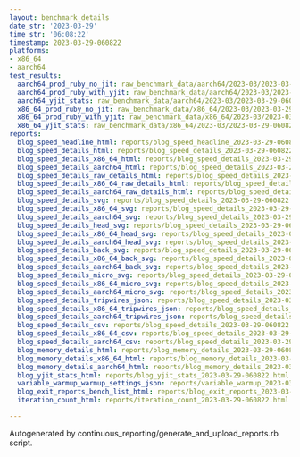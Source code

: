 ```yaml
---
layout: benchmark_details
date_str: '2023-03-29'
time_str: '06:08:22'
timestamp: 2023-03-29-060822
platforms:
- x86_64
- aarch64
test_results:
  aarch64_prod_ruby_no_jit: raw_benchmark_data/aarch64/2023-03/2023-03-29-060822_basic_benchmark_aarch64_prod_ruby_no_jit.json
  aarch64_prod_ruby_with_yjit: raw_benchmark_data/aarch64/2023-03/2023-03-29-060822_basic_benchmark_aarch64_prod_ruby_with_yjit.json
  aarch64_yjit_stats: raw_benchmark_data/aarch64/2023-03/2023-03-29-060822_basic_benchmark_aarch64_yjit_stats.json
  x86_64_prod_ruby_no_jit: raw_benchmark_data/x86_64/2023-03/2023-03-29-060822_basic_benchmark_x86_64_prod_ruby_no_jit.json
  x86_64_prod_ruby_with_yjit: raw_benchmark_data/x86_64/2023-03/2023-03-29-060822_basic_benchmark_x86_64_prod_ruby_with_yjit.json
  x86_64_yjit_stats: raw_benchmark_data/x86_64/2023-03/2023-03-29-060822_basic_benchmark_x86_64_yjit_stats.json
reports:
  blog_speed_headline_html: reports/blog_speed_headline_2023-03-29-060822.html
  blog_speed_details_html: reports/blog_speed_details_2023-03-29-060822.html
  blog_speed_details_x86_64_html: reports/blog_speed_details_2023-03-29-060822.x86_64.html
  blog_speed_details_aarch64_html: reports/blog_speed_details_2023-03-29-060822.aarch64.html
  blog_speed_details_raw_details_html: reports/blog_speed_details_2023-03-29-060822.raw_details.html
  blog_speed_details_x86_64_raw_details_html: reports/blog_speed_details_2023-03-29-060822.x86_64.raw_details.html
  blog_speed_details_aarch64_raw_details_html: reports/blog_speed_details_2023-03-29-060822.aarch64.raw_details.html
  blog_speed_details_svg: reports/blog_speed_details_2023-03-29-060822.svg
  blog_speed_details_x86_64_svg: reports/blog_speed_details_2023-03-29-060822.x86_64.svg
  blog_speed_details_aarch64_svg: reports/blog_speed_details_2023-03-29-060822.aarch64.svg
  blog_speed_details_head_svg: reports/blog_speed_details_2023-03-29-060822.head.svg
  blog_speed_details_x86_64_head_svg: reports/blog_speed_details_2023-03-29-060822.x86_64.head.svg
  blog_speed_details_aarch64_head_svg: reports/blog_speed_details_2023-03-29-060822.aarch64.head.svg
  blog_speed_details_back_svg: reports/blog_speed_details_2023-03-29-060822.back.svg
  blog_speed_details_x86_64_back_svg: reports/blog_speed_details_2023-03-29-060822.x86_64.back.svg
  blog_speed_details_aarch64_back_svg: reports/blog_speed_details_2023-03-29-060822.aarch64.back.svg
  blog_speed_details_micro_svg: reports/blog_speed_details_2023-03-29-060822.micro.svg
  blog_speed_details_x86_64_micro_svg: reports/blog_speed_details_2023-03-29-060822.x86_64.micro.svg
  blog_speed_details_aarch64_micro_svg: reports/blog_speed_details_2023-03-29-060822.aarch64.micro.svg
  blog_speed_details_tripwires_json: reports/blog_speed_details_2023-03-29-060822.tripwires.json
  blog_speed_details_x86_64_tripwires_json: reports/blog_speed_details_2023-03-29-060822.x86_64.tripwires.json
  blog_speed_details_aarch64_tripwires_json: reports/blog_speed_details_2023-03-29-060822.aarch64.tripwires.json
  blog_speed_details_csv: reports/blog_speed_details_2023-03-29-060822.csv
  blog_speed_details_x86_64_csv: reports/blog_speed_details_2023-03-29-060822.x86_64.csv
  blog_speed_details_aarch64_csv: reports/blog_speed_details_2023-03-29-060822.aarch64.csv
  blog_memory_details_html: reports/blog_memory_details_2023-03-29-060822.html
  blog_memory_details_x86_64_html: reports/blog_memory_details_2023-03-29-060822.x86_64.html
  blog_memory_details_aarch64_html: reports/blog_memory_details_2023-03-29-060822.aarch64.html
  blog_yjit_stats_html: reports/blog_yjit_stats_2023-03-29-060822.html
  variable_warmup_warmup_settings_json: reports/variable_warmup_2023-03-29-060822.warmup_settings.json
  blog_exit_reports_bench_list_html: reports/blog_exit_reports_2023-03-29-060822.bench_list.html
  iteration_count_html: reports/iteration_count_2023-03-29-060822.html

---
```

Autogenerated by continuous_reporting/generate_and_upload_reports.rb script.
